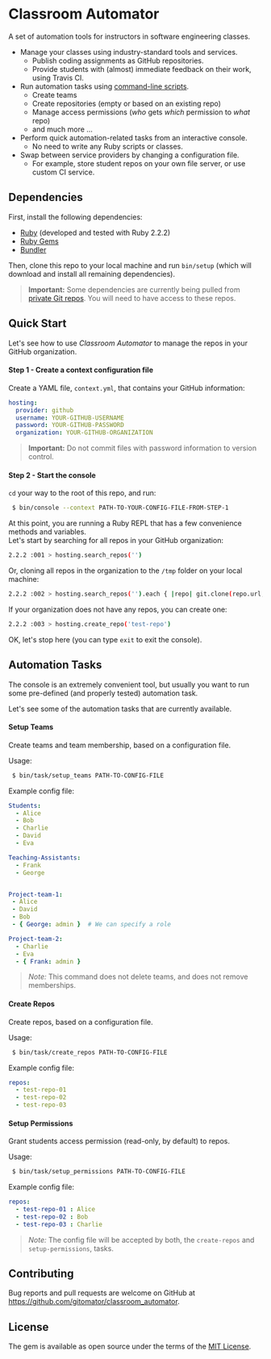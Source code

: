 # Classroom Automator

A set of automation tools for instructors in software engineering classes.

 * Manage your classes using industry-standard tools and services.
    * Publish coding assignments as GitHub repositories.
    * Provide students with (almost) immediate feedback on their work, using Travis CI.
 * Run automation tasks using [command-line scripts](bin/task).
    * Create teams
    * Create repositories (empty or based on an existing repo)
    * Manage access permissions (_who_ gets _which_ permission to _what_ repo)
    * and much more ...
 * Perform quick automation-related tasks from an interactive console.          
    * No need to write any Ruby scripts or classes.
 * Swap between service providers by changing a configuration file.         
    * For example, store student repos on your own file server, or use custom CI service.


## Dependencies

First, install the following dependencies:

 * [Ruby](https://www.ruby-lang.org/en/downloads/) (developed and tested with Ruby 2.2.2)
 * [Ruby Gems](https://rubygems.org/pages/download)
 * [Bundler](http://bundler.io/)

Then, clone this repo to your local machine and run `bin/setup` (which will download and install all remaining dependencies).

 > **Important:** Some dependencies are currently being pulled from [private Git repos](https://bitbucket.org/joey_freund/classroom_automator/src/a1e339070955d44dcb2d3eefe5890e15f5f83860/Gemfile?fileviewer=file-view-default). You will need to have access to these repos.


## Quick Start

Let's see how to use _Classroom Automator_ to manage the repos in your GitHub organization.


#### Step 1 - Create a context configuration file

Create a YAML file, `context.yml`, that contains your GitHub information:

```yaml
hosting:
  provider: github
  username: YOUR-GITHUB-USERNAME
  password: YOUR-GITHUB-PASSWORD
  organization: YOUR-GITHUB-ORGANIZATION
```

 > **Important:** Do not commit files with password information to version control.

#### Step 2 - Start the console

`cd` your way to the root of this repo, and run:

```sh
 $ bin/console --context PATH-TO-YOUR-CONFIG-FILE-FROM-STEP-1
```

At this point, you are running a Ruby REPL that has a few convenience methods and variables.       
Let's start by searching for all repos in your GitHub organization:

```sh
2.2.2 :001 > hosting.search_repos('')
```

Or, cloning all repos in the organization to the `/tmp` folder on your local machine:

```sh
2.2.2 :002 > hosting.search_repos('').each { |repo| git.clone(repo.url, "/tmp/#{repo.name}") }
```

If your organization does not have any repos, you can create one:

```sh
2.2.2 :003 > hosting.create_repo('test-repo')
```

OK, let's stop here (you can type `exit` to exit the console).      

## Automation Tasks

The console is an extremely convenient tool, but usually you want to run some pre-defined (and properly tested) automation task.

Let's see some of the automation tasks that are currently available.


#### Setup Teams

Create teams and team membership, based on a configuration file.

Usage:

```sh
 $ bin/task/setup_teams PATH-TO-CONFIG-FILE
```

Example config file:

```yaml
Students:
  - Alice
  - Bob
  - Charlie
  - David
  - Eva

Teaching-Assistants:
  - Frank
  - George


Project-team-1:
 - Alice
 - David
 - Bob
 - { George: admin }  # We can specify a role

Project-team-2:
  - Charlie
  - Eva
  - { Frank: admin }
```

 > _Note:_ This command does not delete teams, and does not remove memberships.

#### Create Repos

Create repos, based on a configuration file.

Usage:

```sh
 $ bin/task/create_repos PATH-TO-CONFIG-FILE
```

Example config file:

```yaml
repos:
  - test-repo-01
  - test-repo-02
  - test-repo-03
```


#### Setup Permissions

Grant students access permission (read-only, by default) to repos.

Usage:

```sh
 $ bin/task/setup_permissions PATH-TO-CONFIG-FILE
```

Example config file:

```yaml
repos:
  - test-repo-01 : Alice
  - test-repo-02 : Bob
  - test-repo-03 : Charlie
```

 > _Note:_ The config file will be accepted by both, the `create-repos` and `setup-permissions`, tasks.



## Contributing

Bug reports and pull requests are welcome on GitHub at https://github.com/gitomator/classroom_automator.


## License

The gem is available as open source under the terms of the [MIT License](http://opensource.org/licenses/MIT).